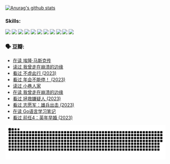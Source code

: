 
[![Anurag's github stats](https://github-readme-stats.vercel.app/api?username=w940853815)](https://github.com/anuraghazra/github-readme-stats)

### Skills:

<code><img height="32" src="https://cdn.jsdelivr.net/npm/simple-icons@v5/icons/python.svg"></code>
<code><img height="32" src="https://cdn.jsdelivr.net/npm/simple-icons@v5/icons/javascript.svg"></code>
<code><img height="32" src="https://cdn.jsdelivr.net/npm/simple-icons@v5/icons/django.svg"></code>
<code><img height="32" src="https://cdn.jsdelivr.net/npm/simple-icons@v5/icons/flask.svg"></code>
<code><img height="32" src="https://cdn.jsdelivr.net/npm/simple-icons@v5/icons/vuetify.svg"></code>
<code><img height="32" src="https://cdn.jsdelivr.net/npm/simple-icons@v5/icons/git.svg"></code>
<code><img height="32" src="https://cdn.jsdelivr.net/npm/simple-icons@v5/icons/docker.svg"></code>
<code><img height="32" src="https://cdn.jsdelivr.net/npm/simple-icons@v5/icons/postgresql.svg"></code>
<code><img height="32" src="https://cdn.jsdelivr.net/npm/simple-icons@v5/icons/elasticsearch.svg"></code>
<code><img height="32" src="https://cdn.jsdelivr.net/npm/simple-icons@v5/icons/macos.svg"></code>
<code><img height="32" src="https://cdn.jsdelivr.net/npm/simple-icons@v5/icons/linux.svg"></code>

### 🗣 豆瓣:

<!-- DOUBAN-ACTIVITIES:START -->
- [在读 埃隆·马斯克传](https://www.douban.com/people/136069238/status/4500417190/?_i=06256924)
- [读过 我曾走在崩溃的边缘](https://www.douban.com/people/136069238/status/4500416754/?_i=06256924)
- [看过 不虚此行‎ (2023)](https://www.douban.com/people/136069238/status/4499973052/?_i=06256924)
- [看过 年会不能停！‎ (2023)](https://www.douban.com/people/136069238/status/4498582002/?_i=06256924)
- [读过 小巷人家](https://www.douban.com/people/136069238/status/4489290935/?_i=06256924)
- [在读 我曾走在崩溃的边缘](https://www.douban.com/people/136069238/status/4489290559/?_i=06256924)
- [看过 拯救嫌疑人‎ (2023)](https://www.douban.com/people/136069238/status/4477421513/?_i=06256924)
- [看过 志愿军：雄兵出击‎ (2023)](https://www.douban.com/people/136069238/status/4465247367/?_i=06256924)
- [在读 Go语言学习笔记](https://www.douban.com/people/136069238/status/4459852901/?_i=06256924)
- [看过 前任4：英年早婚‎ (2023)](https://www.douban.com/people/136069238/status/4458320768/?_i=06256924)
<!-- DOUBAN-ACTIVITIES:END -->


![Snake animation](https://raw.githubusercontent.com/w940853815/w940853815/output/github-contribution-grid-snake.svg)

<!--
**w940853815/w940853815** is a ✨ _special_ ✨ repository because its `README.md` (this file) appears on your GitHub profile.

Here are some ideas to get you started:

- 🔭 I’m currently working on ...
- 🌱 I’m currently learning ...
- 👯 I’m looking to collaborate on ...
- 🤔 I’m looking for help with ...
- 💬 Ask me about ...
- 📫 How to reach me: ...
- 😄 Pronouns: ...
- ⚡ Fun fact: ...
-->
